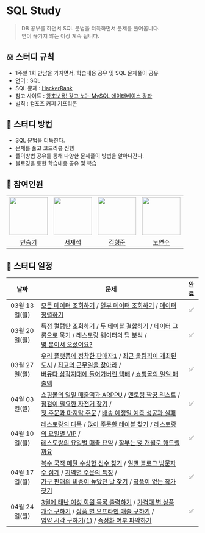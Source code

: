 # SQL Study
> DB 공부를 하면서 SQL 문법을 터득하면서 문제를 풀어봅니다.<br>
> 연이 끊기지 않는 이상 계속 됩니다.

## ⚖️ 스터디 규칙
- 1주일 1회 만남을 가지면서, 학습내용 공유 및 SQL 문제풀이 공유
- 언어 : SQL
- SQL 문제 : [HackerRank](https://www.hackerrank.com/)
- 참고 사이트 : [왕초보용! 갖고 노는 MySQL 데이터베이스 강좌](https://www.youtube.com/watch?v=dgpBXNa9vJc&t=8460s)
- 벌칙 : 컴포즈 커피 기프티콘

## 📖 스터디 방법
- SQL 문법을 터득한다.
- 문제를 풀고 코드리뷰 진행
- 풀이방법 공유를 통해 다양한 문제풀이 방법을 알아나간다.
- 블로깅을 통한 학습내용 공유 및 복습

## 👥 참여인원
<table>
  <tr>
    <td>
        <a href="https://github.com/seunGit">
            <img src="https://avatars.githubusercontent.com/u/110602191?v=4" width="100px" />
        </a>
    </td>
    <td>
        <a href="https://github.com/suhjaesuk">
            <img src="https://avatars.githubusercontent.com/u/110963294?v=4" width="100px" />
        </a>
    </td>
    <td>
        <a href="https://github.com/hjun0917">
            <img src="https://avatars.githubusercontent.com/u/91590391?v=4" width="100px" />
        </a>
    </td>
    <td>
        <a href="https://github.com/soogineer">
            <img src="https://avatars.githubusercontent.com/u/116775790?v=4" width="100px" />
        </a>
    </td>
  </tr>

  <tr> 
    <td align="center"><a href="https://github.com/seunGit">민승기</a></td>
    <td align="center"><a href="https://github.com/suhjaesuk">서재석</a></td>
    <td align="center"><a href="https://github.com/hjun0917">김형준</a></td>
    <td align="center"><a href="https://github.com/soogineer">노연수</a></td>
  </tr>
</table>


## 📅 스터디 일정

| 날짜 | 문제 | 완료 |
|:---:|---|:---:|
| 03월 13일(월) | [모든 데이터 조회하기](https://solvesql.com/problems/select-all/) / [일부 데이터 조회하기](https://solvesql.com/problems/select-where/) / [데이터 정렬하기](https://solvesql.com/problems/order-by/) |✅|
| 03월 20일(월) | [특정 컬럼만 조회하기](https://solvesql.com/problems/select-column/) / [두 테이블 결합하기](https://solvesql.com/problems/join/) / [데이터 그룹으로 묶기](https://solvesql.com/problems/group-by/) / [레스토랑 웨이터의 팁 분석](https://solvesql.com/problems/tip-analysis/) / <br> [몇 분이서 오셨어요?](https://solvesql.com/problems/size-of-table/)  |✅|
| 03월 27일(월) |[우리 플랫폼에 정착한 판매자1](https://solvesql.com/problems/settled-sellers-1/) / [최근 올림픽이 개최된 도시](https://solvesql.com/problems/olympic-cities/) / [최고의 근무일을 찾아라](https://solvesql.com/problems/best-working-day/) / <br> [버뮤다 삼각지대에 들어가버린 택배](https://solvesql.com/problems/shipment-in-bermuda/) / [쇼핑몰의 일일 매출액](https://solvesql.com/problems/olist-daily-revenue/)|✅|
| 04월 03일(월) |[쇼핑몰의 일일 매출액과 ARPPU](https://solvesql.com/problems/daily-arppu/) / [멘토링 짝꿍 리스트](https://solvesql.com/problems/mentor-mentee-list/) / [점검이 필요한 자전거 찾기](https://solvesql.com/problems/inspection-needed-bike/) / <br> [첫 주문과 마지막 주문](https://solvesql.com/problems/first-and-last-orders/) / [배송 예정일 예측 성공과 실패](https://solvesql.com/problems/estimated-delivery-date/)|✅|
| 04월 10일(월) |[레스토랑의 대목](https://solvesql.com/problems/high-season-of-restaurant/) / [많이 주문한 테이블 찾기](https://solvesql.com/problems/find-tables-with-high-bill/) / [레스토랑의 요일별 VIP](https://solvesql.com/problems/restaurant-vip/) / <br> [레스토랑의 요일별 매출 요약](https://solvesql.com/problems/sales-summary/) / [할부는 몇 개월로 해드릴까요](https://solvesql.com/problems/installment-month/)|✅|
| 04월 17일(월) |[복수 국적 메달 수상한 선수 찾기](https://solvesql.com/problems/multiple-medalist/) / [일별 블로그 방문자 수 집계](https://solvesql.com/problems/blog-counter/) / [지역별 주문의 특징](https://solvesql.com/problems/characteristics-of-orders/) / <br> [가구 판매의 비중이 높았던 날 찾기](https://solvesql.com/problems/day-of-furniture/) / [작품이 없는 작가 찾기](https://solvesql.com/problems/artists-without-artworks/)|✅|
| 04월 24일(월) |[3월에 태난 여성 회원 목록 출력하기](https://school.programmers.co.kr/learn/courses/30/lessons/131120?language=mysql) / [가격대 별 상품 개수 구하기](https://school.programmers.co.kr/learn/courses/30/lessons/131530) / [상품 별 오프라인 매출 구하기](https://school.programmers.co.kr/learn/courses/30/lessons/131533) / <br> [입양 시각 구하기(1)](https://school.programmers.co.kr/learn/courses/30/lessons/59412) / [중성화 여부 파악하기](https://school.programmers.co.kr/learn/courses/30/lessons/59409)|✅|
